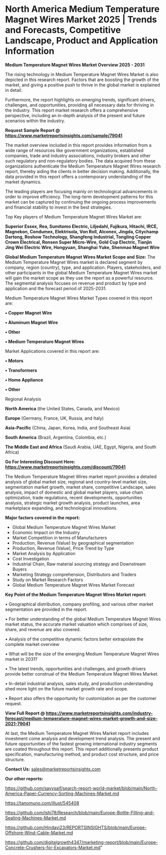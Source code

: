 # North America Medium Temperature Magnet Wires Market 2025 | Trends and Forecasts, Competitive Landscape, Product and Application Information

<Strong> Medium Temperature Magnet Wires Market Overview 2025 - 2031</strong>

The rising technology in Medium Temperature Magnet Wires Market is also depicted in this research report. Factors that are boosting the growth of the market, and giving a positive push to thrive in the global market is explained in detail.

Furthermore, the report highlights on emerging trends, significant drivers, challenges, and opportunities, providing all necessary data for thriving in the industry. This report market research offers a comprehensive perspective, including an in-depth analysis of the present and future scenarios within the industry.

<strong>Request Sample Report @ <a href=https://www.marketreportsinsights.com/sample/79041>https://www.marketreportsinsights.com/sample/79041</a></strong>

The market overview included in this report provides information from a wide range of resources like government organizations, established companies, trade and industry associations, industry brokers and other such regulatory and non-regulatory bodies. The data acquired from these organizations authenticate the Medium Temperature Magnet Wires research report, thereby aiding the clients in better decision making. Additionally, the data provided in this report offers a contemporary understanding of the market dynamics.

The leading players are focusing mainly on technological advancements in order to improve efficiency. The long-term development patterns for this market can be captured by continuing the ongoing process improvements and financial stability to invest in the best strategies.

Top Key players of Medium Temperature Magnet Wires Market are:

<strong>Superior Essex, Rea, Sumitomo Electric, Liljedahl, Fujikura, Hitachi, IRCE, Magnekon, Condumex, Elektrisola, Von Roll, Alconex, Jingda, Citychamp Dartong, Roshow Technology, Shangfeng Industrial, Tongling Copper Crown Electrical, Ronsen Super Micro-Wire, Gold Cup Electric, Tianjin Jing Wei Electric Wire, Hongyuan, Shanghai Yuke, Shenmao Magnet Wire</strong>

<strong><b>Global Medium Temperature Magnet Wires Market Scope and Size:</b></strong>
The Medium Temperature Magnet Wires market is declared segment by company, region (country), type, and application. Players, stakeholders, and other participants in the global Medium Temperature Magnet Wires market will gain the market scope as they use the report as a powerful resource. The segmental analysis focuses on revenue and product by type and application and the forecast period of 2025-2031.

Medium Temperature Magnet Wires Market Types covered in this report are:

<strong>• Copper Magnet Wire

• Aluminum Magnet Wire

• Other

• Medium Temperature Magnet Wires</strong>

Market Applications covered in this report are:

<strong>• Motors

• Transformers

• Home Appliance

• Other</strong> 

Regional Analysis

<strong>North America</strong> (the United States, Canada, and Mexico)

<strong>Europe</strong> (Germany, France, UK, Russia, and Italy)

<strong>Asia-Pacific</strong> (China, Japan, Korea, India, and Southeast Asia)

<strong>South America</strong> (Brazil, Argentina, Colombia, etc.)

<strong>The Middle East and Africa</strong> (Saudi Arabia, UAE, Egypt, Nigeria, and South Africa)

<strong>Go For Interesting Discount Here: <a href=https://www.marketreportsinsights.com/discount/79041>https://www.marketreportsinsights.com/discount/79041</a></strong>

The Medium Temperature Magnet Wires market report provides a detailed analysis of global market size, regional and country-level market size, segmentation market growth, market share, competitive Landscape, sales analysis, impact of domestic and global market players, value chain optimization, trade regulations, recent developments, opportunities analysis, strategic market growth analysis, product launches, area marketplace expanding, and technological innovations.

<strong><b>Major factors covered in the report:</b></strong>
<ul>
  <li>Global Medium Temperature Magnet Wires Market </li>
  <li>Economic Impact on the Industry</li>
  <li>Market Competition in terms of Manufacturers</li>
  <li>Production, Revenue (Value) by geographical segmentation</li>
  <li>Production, Revenue (Value), Price Trend by Type</li>
  <li>Market Analysis by Application</li>
  <li>Cost Investigation</li>
  <li>Industrial Chain, Raw material sourcing strategy and Downstream Buyers</li>
  <li>Marketing Strategy comprehension, Distributors and Traders</li>
  <li>Study on Market Research Factors</li>
  <li>Global Medium Temperature Magnet Wires Market Forecast</li>
</ul>

<strong><b>Key Point of the Medium Temperature Magnet Wires Market report:</b></strong>

• Geographical distribution, company profiling, and various other market segmentation are provided in the report.

• For better understanding of the global Medium Temperature Magnet Wires market status, the accurate market valuation which comprises of size, share, and revenue are also covered.

• Analysis of the competitive dynamic factors better extrapolate the complete market overview

• What will be the size of the emerging Medium Temperature Magnet Wires market in 2031?

• The latest trends, opportunities and challenges, and growth drivers provide better construal of the Medium Temperature Magnet Wires Market.

• In-detail industrial analysis, sales study, and production understanding shed more light on the future market growth rate and scope.

• Report also offers the opportunity for customization as per the customer request.

<strong><b>View Full Report @ <a href=https://www.marketreportsinsights.com/industry-forecast/medium-temperature-magnet-wires-market-growth-and-size-2021-79041>https://www.marketreportsinsights.com/industry-forecast/medium-temperature-magnet-wires-market-growth-and-size-2021-79041</a></b></strong>


At last, the Medium Temperature Magnet Wires Market report includes investment come analysis and development trend analysis. The present and future opportunities of the fastest growing international industry segments are coated throughout this report. This report additionally presents product specification, manufacturing method, and product cost structure, and price structure.

<strong>Contact Us:</strong>
sales@marketreportsinsights.com

<strong>Our other reports:</strong>

<a href=https://github.com/sayysaif/search-report-world-market/blob/main/North-America-Paper-Currency-Sorting-Machines-Market.md>https://github.com/sayysaif/search-report-world-market/blob/main/North-America-Paper-Currency-Sorting-Machines-Market.md</a>

<a href=https://tanomuno.com/illust/545408>https://tanomuno.com/illust/545408</a>

<a href=https://github.com/Ishi78/Research/blob/main/Europe-Bottle-Filling-and-Sealing-Machines-Market.md>https://github.com/Ishi78/Research/blob/main/Europe-Bottle-Filling-and-Sealing-Machines-Market.md</a>

<a href=https://github.com/Hindavi23/REPORTSINSIGHTS/blob/main/Europe-Offshore-Wind-Cable-Market.md>https://github.com/Hindavi23/REPORTSINSIGHTS/blob/main/Europe-Offshore-Wind-Cable-Market.md</a>

<a href=https://github.com/digitalgrowth4347/marketing-report/blob/main/Europe-Concrete-Crushers-for-Excavators-Market.md>https://github.com/digitalgrowth4347/marketing-report/blob/main/Europe-Concrete-Crushers-for-Excavators-Market.md</a>"
